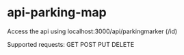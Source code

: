 # api-parking-map

Access the api using localhost:3000/api/parkingmarker (/id)

Supported requests:
GET
POST
PUT
DELETE
